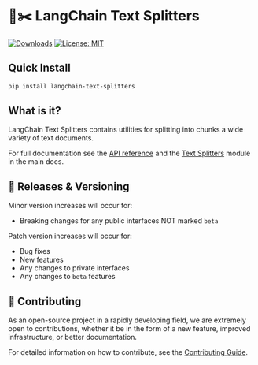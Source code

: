 # 🦜✂️ LangChain Text Splitters

[![Downloads](https://static.pepy.tech/badge/langchain_text_splitters/month)](https://pepy.tech/project/langchain_text_splitters)
[![License: MIT](https://img.shields.io/badge/License-MIT-yellow.svg)](https://opensource.org/licenses/MIT)

## Quick Install

```bash
pip install langchain-text-splitters
```

## What is it?

LangChain Text Splitters contains utilities for splitting into chunks a wide variety of text documents.

For full documentation see the [API reference](https://python.langchain.com/api_reference/text_splitters/index.html)
and the [Text Splitters](https://python.langchain.com/docs/how_to/#text-splitters) module in the main docs.

## 📕 Releases & Versioning

Minor version increases will occur for:

- Breaking changes for any public interfaces NOT marked `beta`

Patch version increases will occur for:

- Bug fixes
- New features
- Any changes to private interfaces
- Any changes to `beta` features

## 💁 Contributing

As an open-source project in a rapidly developing field, we are extremely open to contributions, whether it be in the form of a new feature, improved infrastructure, or better documentation.

For detailed information on how to contribute, see the [Contributing Guide](https://python.langchain.com/docs/contributing/).
